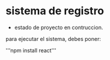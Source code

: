 <h1> sistema de registro</h1>

- estado de proyecto en contruccion.

para ejecutar el sistema, debes poner:

'''npm install react'''
